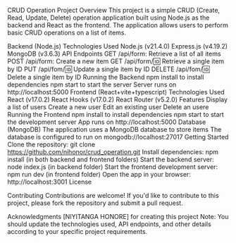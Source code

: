 CRUD Operation Project
Overview
This project is a simple CRUD (Create, Read, Update, Delete) operation application built using Node.js as the backend and React as the frontend. The application allows users to perform basic CRUD operations on a list of items.

Backend (Node.js)
Technologies Used
Node.js (v21.4.0)
Express.js (v4.19.2)
MongoDB (v3.6.3)
API Endpoints
GET /api/form: Retrieve a list of all items
POST /api/form: Create a new item
GET /api/form/:id: Retrieve a single item by ID
PUT /api/fom/:id: Update a single item by ID
DELETE /api/fom/:id: Delete a single item by ID
Running the Backend
npm install to install dependencies
npm start to start the server
Server runs on http://localhost:5000
Frontend (React+vite+typescript)
Technologies Used
React (v17.0.2)
React Hooks (v17.0.2)
React Router (v5.2.0)
Features
Display a list of users
Create a new user
Edit an existing user
Delete an usere
Running the Frontend
npm install to install dependencies
npm start to start the development server
App runs on http://localhost:5000
Database (MongoDB)
The application uses a MongoDB database to store items
The database is configured to run on mongodb://localhost:27017
Getting Started
Clone the repository: git clone https://github.com/nihonor/crud_operation.git
Install dependencies: npm install (in both backend and frontend folders)
Start the backend server: node index.js (in backend folder)
Start the frontend development server: npm run dev (in frontend folder)
Open the app in your browser: http://localhost:3001
License


Contributing
Contributions are welcome! If you'd like to contribute to this project, please fork the repository and submit a pull request.

Acknowledgments
[NIYITANGA HONORE] for creating this project
Note: You should update the technologies used, API endpoints, and other details according to your specific project requirements.
